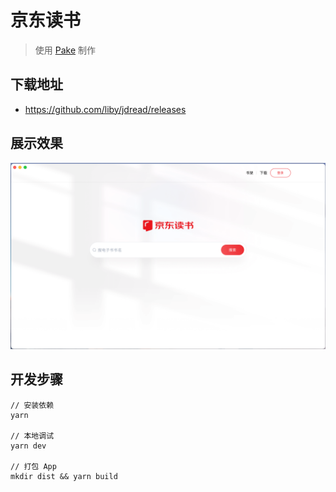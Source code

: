# 京东读书

> 使用 [Pake](https://github.com/tw93/pake) 制作

## 下载地址

- <https://github.com/liby/jdread/releases>

## 展示效果

![界面截图](./assets/screenshot.png)

## 开发步骤

```shell
// 安装依赖
yarn

// 本地调试
yarn dev

// 打包 App
mkdir dist && yarn build
```
